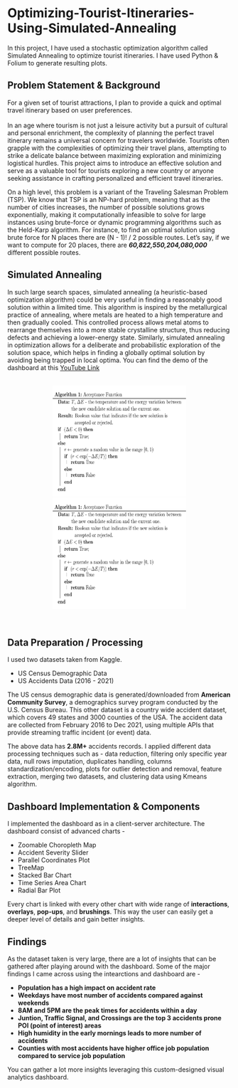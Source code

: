 # Optimizing-Tourist-Itineraries-Using-Simulated-Annealing
In this project, I have used a stochastic optimization algorithm called Simulated Annealing to optimize tourist itineraries. I have used Python & Folium to generate resulting plots. 

## Problem Statement & Background

For a given set of tourist attractions, I plan to provide a quick and optimal travel itinerary based on user preferences. <br>
<br>
In an age where tourism is not just a leisure activity but a pursuit of cultural and personal
enrichment, the complexity of planning the perfect travel itinerary remains a universal
concern for travelers worldwide. Tourists often grapple with the complexities of optimizing their travel plans, attempting to strike a
delicate balance between maximizing exploration and minimizing logistical hurdles. This project aims to introduce an effective solution and serve as a valuable tool for tourists exploring
a new country or anyone seeking assistance in crafting personalized and efficient travel itineraries.

On a high level, this problem is a variant of the Traveling Salesman Problem (TSP). We know
that TSP is an NP-hard problem, meaning that as the number of cities increases, the number of
possible solutions grows exponentially, making it computationally infeasible to solve for large
instances using brute-force or dynamic programming algorithms such as the Held-Karp algorithm. For
instance, to find an optimal solution using brute force for N places there are (N - 1)! / 2 possible routes. Let’s say, if we want to compute for 20 places, there are ***60,822,550,204,080,000*** different possible routes. 

## Simulated Annealing

In such large search spaces, simulated annealing (a heuristic-based optimization algorithm) could be very
useful in finding a reasonably good solution within a limited time. This algorithm is inspired by the metallurgical practice of
annealing, where metals are heated to a high temperature and then gradually cooled. This controlled
process allows metal atoms to rearrange themselves into a more stable crystalline structure, thus
reducing defects and achieving a lower-energy state. Similarly, simulated annealing in optimization
allows for a deliberate and probabilistic exploration of the solution space, which helps in finding a
globally optimal solution by avoiding being trapped in local optima.
You can find the demo of the dashboard at this [YouTube Link](https://www.youtube.com/watch?v=ouDgxJT0jHE) <br>
<br>

<p align="center">
  <img src="https://github.com/thota-sasanth/Optimizing-Tourist-Itineraries-Using-Simulated-Annealing/blob/main/SA.png" width="300" height="250"> <img src="https://github.com/thota-sasanth/Optimizing-Tourist-Itineraries-Using-Simulated-Annealing/blob/main/SA.png" width="300" height="250">
</p>

<br>

## Data Preparation / Processing
I used two datasets taken from Kaggle. 

* US Census Demographic Data
* US Accidents Data (2016 - 2021)

The US census demographic data is generated/downloaded from **American Community Survey**, a
demographics survey program conducted by the U.S. Census Bureau. 
This other dataset is a country wide accident dataset, which covers 49 states and 3000 counties of the USA. The
accident data are collected from February 2016 to Dec 2021, using multiple APIs that
provide streaming traffic incident (or event) data. 

The above data has **2.8M+** accidents records. I applied different data processing techniques such as - data reduction, filtering only specific year data, null rows imputation, duplicates handling, columns standardization/encoding, plots for outlier detection and removal, feature extraction, merging two datasets, and clustering data using Kmeans algorithm.



## Dashboard Implementation & Components
I implemented the dashboard as in a client-server architecture. The dashboard consist of advanced charts - 

* Zoomable Choropleth Map
* Accident Severity Slider
* Parallel Coordinates Plot
* TreeMap
* Stacked Bar Chart
* Time Series Area Chart
* Radial Bar Plot

Every chart is linked with every other chart with wide range of **interactions**, **overlays**, **pop-ups**, and **brushings**. This way the user can easily get a deeper level of details and gain better insights.
<br>

## Findings
As the dataset taken is very large, there are a lot of insights that can be gathered after playing around with the dashboard. Some of the major findings I came across using the intearctions and dashboard are - 

* **Population has a high impact on accident rate**
* **Weekdays have most number of accidents compared against weekends**
* **8AM and 5PM are the peak times for accidents within a day**
* **Juntion, Traffic Signal, and Crossings are the top 3 accidents prone POI (point of interest) areas**
* **High humidity in the early mornings leads to more number of accidents**
* **Counties with most accidents have higher office job population compared to service job population**

You can gather a lot more insights leveraging this custom-designed visual analytics dashboard.
<br>
<br>
